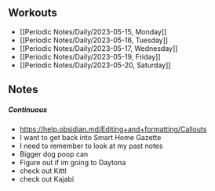 ## Workouts
- [[Periodic Notes/Daily/2023-05-15, Monday]]
- [[Periodic Notes/Daily/2023-05-16, Tuesday]]
- [[Periodic Notes/Daily/2023-05-17, Wednesday]]
- [[Periodic Notes/Daily/2023-05-19, Friday]]
- [[Periodic Notes/Daily/2023-05-20, Saturday]]

## Notes

##### Continuous
- https://help.obsidian.md/Editing+and+formatting/Callouts
- I want to get back into Smart Home Gazette
- I need to remember to look at my past notes 
- Bigger dog poop can
- Figure out if im going to Daytona 
- check out Kittl 
- check out Kajabi
